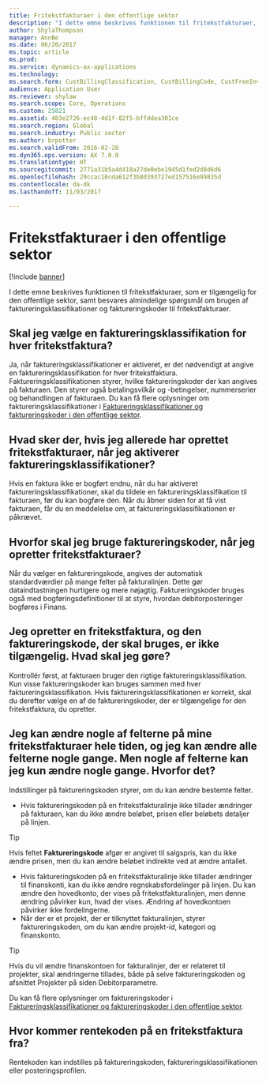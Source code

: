```yaml
---
title: Fritekstfakturaer i den offentlige sektor
description: "I dette emne beskrives funktionen til fritekstfakturaer, som er tilgængelig for den offentlige sektor, samt besvares almindelige spørgsmål om brugen af faktureringsklassifikationer og faktureringskoder til fritekstfakturaer."
author: ShylaThompson
manager: AnnBe
ms.date: 06/20/2017
ms.topic: article
ms.prod: 
ms.service: dynamics-ax-applications
ms.technology: 
ms.search.form: CustBillingClassification, CustBillingCode, CustFreeInvoice
audience: Application User
ms.reviewer: shylaw
ms.search.scope: Core, Operations
ms.custom: 25821
ms.assetid: 483e2726-ec48-4d1f-82f5-bffddea301ce
ms.search.region: Global
ms.search.industry: Public sector
ms.author: brpotter
ms.search.validFrom: 2016-02-28
ms.dyn365.ops.version: AX 7.0.0
ms.translationtype: HT
ms.sourcegitcommit: 2771a31b5a4d418a27de0ebe1945d1fed2d8d6d6
ms.openlocfilehash: 29ccac10cda612f3b8d393727ed157516e99835d
ms.contentlocale: da-dk
ms.lasthandoff: 11/03/2017

---
```


# <a name="free-text-invoices-in-the-public-sector"></a>Fritekstfakturaer i den offentlige sektor

[!include [banner](../includes/banner.md)]

I dette emne beskrives funktionen til fritekstfakturaer, som er tilgængelig for den offentlige sektor, samt besvares almindelige spørgsmål om brugen af faktureringsklassifikationer og faktureringskoder til fritekstfakturaer.

<a name="do-i-have-to-select-a-billing-classification-for-every-free-text-invoice"></a>Skal jeg vælge en faktureringsklassifikation for hver fritekstfaktura?
-------------------------------------------------------------------------

Ja, når faktureringsklassifikationer er aktiveret, er det nødvendigt at angive en faktureringsklassifikation for hver fritekstfaktura. Faktureringsklassifikationen styrer, hvilke faktureringskoder der kan angives på fakturaen. Den styrer også betalingsvilkår og -betingelser, nummerserier og behandlingen af fakturaen. Du kan få flere oplysninger om faktureringsklassifikationer i [Faktureringsklassifikationer og faktureringskoder i den offentlige sektor](billing-classifications-billing-codes-public-sector.md).

## <a name="what-happens-if-ive-already-created-free-text-invoices-when-i-enable-billing-classifications"></a>Hvad sker der, hvis jeg allerede har oprettet fritekstfakturaer, når jeg aktiverer faktureringsklassifikationer?
Hvis en faktura ikke er bogført endnu, når du har aktiveret faktureringsklassifikationer, skal du tildele en faktureringsklassifikation til fakturaen, før du kan bogføre den. Når du åbner siden for at få vist fakturaen, får du en meddelelse om, at faktureringsklassifikationen er påkrævet.

## <a name="why-should-i-use-billing-codes-when-i-create-free-text-invoices"></a>Hvorfor skal jeg bruge faktureringskoder, når jeg opretter fritekstfakturaer?
Når du vælger en faktureringskode, angives der automatisk standardværdier på mange felter på fakturalinjen. Dette gør dataindtastningen hurtigere og mere nøjagtig. Faktureringskoder bruges også med bogføringsdefinitioner til at styre, hvordan debitorposteringer bogføres i Finans.

## <a name="im-creating-a-free-text-invoice-and-the-billing-code-that-i-want-to-use-isnt-available-what-should-i-do"></a>Jeg opretter en fritekstfaktura, og den faktureringskode, der skal bruges, er ikke tilgængelig. Hvad skal jeg gøre?
Kontrollér først, at fakturaen bruger den rigtige faktureringsklassifikation. Kun visse faktureringskoder kan bruges sammen med hver faktureringsklassifikation. Hvis faktureringsklassifikationen er korrekt, skal du derefter vælge en af de faktureringskoder, der er tilgængelige for den fritekstfaktura, du opretter.

## <a name="i-can-change-some-of-the-fields-on-my-free-text-invoices-all-of-the-time-and-i-can-change-all-of-the-fields-some-of-the-time-but-some-of-the-fields-i-can-only-change-some-of-the-time-whats-up-with-that"></a>Jeg kan ændre nogle af felterne på mine fritekstfakturaer hele tiden, og jeg kan ændre alle felterne nogle gange. Men nogle af felterne kan jeg kun ændre nogle gange. Hvorfor det?
Indstillinger på faktureringskoden styrer, om du kan ændre bestemte felter.

-   Hvis faktureringskoden på en fritekstfakturalinje ikke tillader ændringer på fakturaen, kan du ikke ændre beløbet, prisen eller beløbets detaljer på linjen. 

> [!TIP] 
> Hvis feltet **Faktureringskode** afgør er angivet til salgspris, kan du ikke ændre prisen, men du kan ændre beløbet indirekte ved at ændre antallet.

-   Hvis faktureringskoden på en fritekstfakturalinje ikke tillader ændringer til finanskonti, kan du ikke ændre regnskabsfordelinger på linjen. Du kan ændre den hovedkonto, der vises på fritekstfakturalinjen, men denne ændring påvirker kun, hvad der vises. Ændring af hovedkontoen påvirker ikke fordelingerne.
-   Når der er et projekt, der er tilknyttet fakturalinjen, styrer faktureringskoden, om du kan ændre projekt-id, kategori og finanskonto. 

> [!TIP] 
> Hvis du vil ændre finanskontoen for fakturalinjer, der er relateret til projekter, skal ændringerne tillades, både på selve faktureringskoden og afsnittet Projekter på siden Debitorparametre.

Du kan få flere oplysninger om faktureringskoder i [Faktureringsklassifikationer og faktureringskoder i den offentlige sektor](billing-classifications-billing-codes-public-sector.md).

## <a name="where-does-the-interest-code-on-a-free-text-invoice-come-from"></a>Hvor kommer rentekoden på en fritekstfaktura fra?
Rentekoden kan indstilles på faktureringskoden, faktureringsklassifikationen eller posteringsprofilen.






